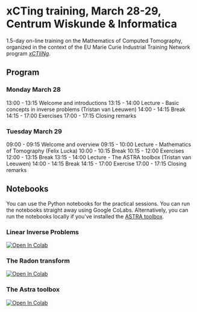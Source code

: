# xCTing training, March 28-29, Centrum Wiskunde & Informatica

1.5-day on-line training on the Mathematics of Computed Tomography, organized in the context of the EU Marie Curie Industrial Training Network program [*xCTIiNg*](https://xcting-itn.eu/). 

## Program

### Monday March 28

13:00 - 13:15 Welcome and introductions
13:15 - 14:00 Lecture - Basic concepts in inverse problems (Tristan van Leeuwen)
14:00 - 14:15 Break
14:15 - 17:00 Exercises
17:00 - 17:15 Closing remarks 

### Tuesday March 29

09:00 - 09:15 Welcome and overview
09:15 - 10:00 Lecture - Mathematics of Tomography (Felix Lucka)
10:00 - 10:15 Break
10:15 - 12:00 Exercises
12:00 - 13:15 Break
13:15 - 14:00 Lecture - The ASTRA toolbox (Tristan van Leeuwen) 
14:00 - 14:15 Break
14:15 - 17:00 Exercise
17:00 - 17:15 Closing remarks

## Notebooks

You can use the Python notebooks for the practical sessions. You can run the notebooks straight away using Google CoLabs. Alternatively, you can run the notebooks locally if you've installed the [ASTRA toolbox](https://www.astra-toolbox.com/). 

### Linear Inverse Problems

[![Open In Colab](https://colab.research.google.com/assets/colab-badge.svg)](https://colab.research.google.com/github/cicwi/xCTing_training/blob/main/notebooks/Linear_IP.ipynb)

### The Radon transform

[![Open In Colab](https://colab.research.google.com/assets/colab-badge.svg)](https://colab.research.google.com/github/cicwi/xCTing_training/blob/main/notebooks/Tomo_SVD.ipynb)

### The Astra toolbox

[![Open In Colab](https://colab.research.google.com/assets/colab-badge.svg)](https://colab.research.google.com/github/cicwi/xCTing_training/blob/main/notebooks/ASTRA1.ipynb)
